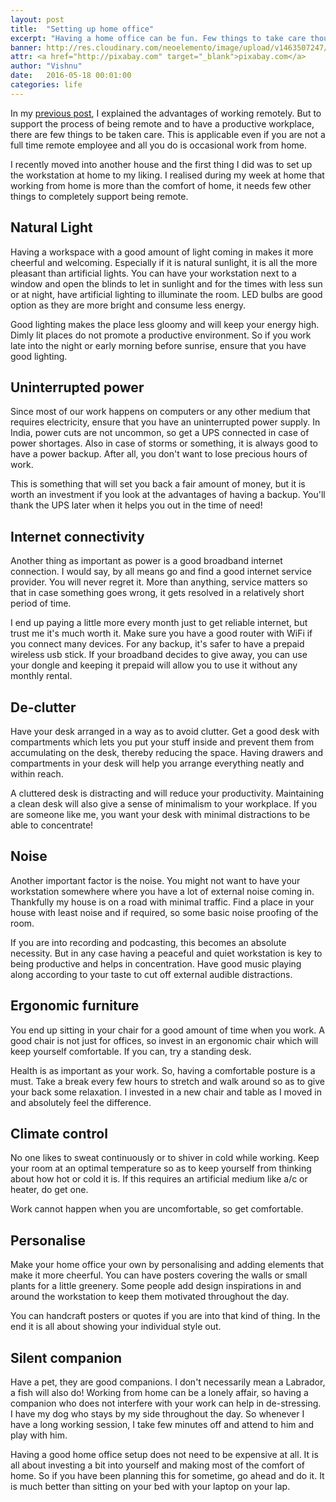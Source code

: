 ```yaml
---
layout: post
title:  "Setting up home office"
excerpt: "Having a home office can be fun. Few things to take care though."
banner: http://res.cloudinary.com/neoelemento/image/upload/v1463507247/blog/home-office-min.jpg
attr: <a href="http://pixabay.com" target="_blank">pixabay.com</a>
author: "Vishnu"
date:   2016-05-18 00:01:00
categories: life
---
```

In my [previous post](http://neoelemento.com/blog/2016/05/16/remote-work-is-the-future/), I explained the advantages of working remotely. But to support the process of being remote and to have a productive workplace, there are few things to be taken care. This is applicable even if you are not a full time remote employee and all you do is occasional work from home.

I recently moved into another house and the first thing I did was to set up the workstation at home to my liking. I realised during my week at home that working from home is more than the comfort of home, it needs few other things to completely support being remote.

## Natural Light
Having a workspace with a good amount of light coming in makes it more cheerful and welcoming. Especially if it is natural sunlight, it is all the more pleasant than artificial lights. You can have your workstation next to a window and open the blinds to let in sunlight and for the times with less sun or at night, have artificial lighting to illuminate the room. LED bulbs are good option as they are more bright and consume less energy. 

Good lighting makes the place less gloomy and will keep your energy high. Dimly lit places do not promote a productive environment. So if you work late into the night or early morning before sunrise, ensure that you have good lighting. 

## Uninterrupted power
Since most of our work happens on computers or any other medium that requires electricity, ensure that you have an uninterrupted power supply. In India, power cuts are not uncommon, so get a UPS connected in case of power shortages. Also in case of storms or something, it is always good to have a power backup. After all, you don't want to lose precious hours of work.

This is something that will set you back a fair amount of money, but it is worth an investment if you look at the advantages of having a backup. You'll thank the UPS later when it helps you out in the time of need!

## Internet connectivity
Another thing as important as power is a good broadband internet connection. I would say, by all means go and find a good internet service provider. You will never regret it. More than anything, service matters so that in case something goes wrong, it gets resolved in a relatively short period of time.

I end up paying a little more every month just to get reliable internet, but trust me it's much worth it. Make sure you have a good router with WiFi if you connect many devices. For any backup, it's safer to have a prepaid wireless usb stick. If your broadband decides to give away, you can use your dongle and keeping it prepaid will allow you to use it without any monthly rental.

## De-clutter
Have your desk arranged in a way as to avoid clutter. Get a good desk with compartments which lets you put your stuff inside and prevent them from accumulating on the desk, thereby reducing the space. Having drawers and compartments in your desk will help you arrange everything neatly and within reach.

A cluttered desk is distracting and will reduce your productivity. Maintaining a clean desk will also give a sense of minimalism to your workplace. If you are someone like me, you want your desk with minimal distractions to be able to concentrate!

## Noise
Another important factor is the noise. You might not want to have your workstation somewhere where you have a lot of external noise coming in. Thankfully my house is on a road with minimal traffic. Find a place in your house with least noise and if required, so some basic noise proofing of the room.

If you are into recording and podcasting, this becomes an absolute necessity. But in any case having a peaceful and quiet workstation is key to being productive and helps in concentration. Have good music playing along according to your taste to cut off external audible distractions.

## Ergonomic furniture
You end up sitting in your chair for a good amount of time when you work. A good chair is not just for offices, so invest in an ergonomic chair which will keep yourself comfortable. If you can, try a standing desk.

Health is as important as your work. So, having a comfortable posture is a must. Take a break every few hours to stretch and walk around so as to give your back some relaxation. I invested in a new chair and table as I moved in and absolutely feel the difference.

## Climate control
No one likes to sweat continuously or to shiver in cold while working. Keep your room at an optimal temperature so as to keep yourself from thinking about how hot or cold it is. If this requires an artificial medium like a/c or heater, do get one.

Work cannot happen when you are uncomfortable, so get comfortable.

## Personalise
Make your home office your own by personalising and adding elements that make it more cheerful. You can have posters covering the walls or small plants for a little greenery. Some people add design inspirations in and around the workstation to keep them motivated throughout the day.

You can handcraft posters or quotes if you are into that kind of thing. In the end it is all about showing your individual style out. 

## Silent companion
Have a pet, they are good companions. I don't necessarily mean a Labrador, a fish will also do! Working from home can be a lonely affair, so having a companion who does not interfere with your work can help in de-stressing. I have my dog who stays by my side throughout the day. So whenever I have a long working session, I take few minutes off and attend to him and play with him.

Having a good home office setup does not need to be expensive at all. It is all about investing a bit into yourself and making most of the comfort of home. So if you have been planning this for sometime, go ahead and do it. It is much better than sitting on your bed with your laptop on your lap.